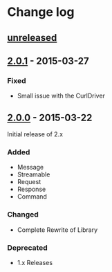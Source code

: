 Change log
==========

## [unreleased]

## [2.0.1] - 2015-03-27

### Fixed

- Small issue with the CurlDriver


## [2.0.0] - 2015-03-22

Initial release of 2.x

### Added

- Message
- Streamable
- Request
- Response
- Command

### Changed

- Complete Rewrite of Library

### Deprecated

- 1.x Releases

[unreleased]: https://github.com/nbobtc/bitcoind-php/compare/2.0.1...2.x
[2.0.1]: https://github.com/nbobtc/bitcoind-php/compare/2.0.0...2.0.1
[2.0.0]: https://github.com/nbobtc/bitcoind-php/compare/2d30e2f9ee617f44336581386cd0734613c7353d...2.0.0
